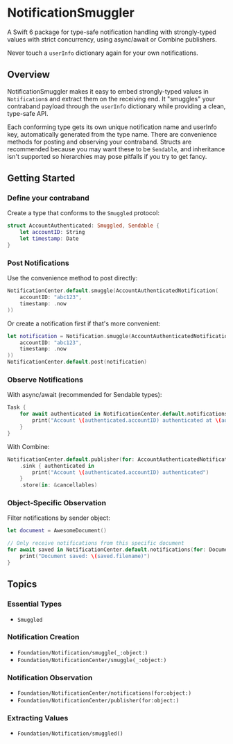 # NotificationSmuggler

A Swift 6 package for type-safe notification handling with strongly-typed values with strict concurrency, using async/await or Combine publishers.

Never touch a `userInfo` dictionary again for your own notifications.

## Overview

NotificationSmuggler makes it easy to embed strongly-typed values in `Notification`s and extract them on the receiving end. It "smuggles" your contraband payload through the `userInfo` dictionary while providing a clean, type-safe API.

Each conforming type gets its own unique notification name and userInfo key, automatically generated from the type name. There are convenience methods for posting and observing your contraband. Structs are recommended because you may want these to be `Sendable`, and inheritance isn't supported so hierarchies may pose pitfalls if you try to get fancy.

## Getting Started

### Define your contraband

Create a type that conforms to the ``Smuggled`` protocol:

```swift
struct AccountAuthenticated: Smuggled, Sendable {
    let accountID: String
    let timestamp: Date
}
```

### Post Notifications

Use the convenience method to post directly:

```swift
NotificationCenter.default.smuggle(AccountAuthenticatedNotification(
    accountID: "abc123", 
    timestamp: .now
))
```

Or create a notification first if that's more convenient:

```swift
let notification = Notification.smuggle(AccountAuthenticatedNotification(
    accountID: "abc123", 
    timestamp: .now
))
NotificationCenter.default.post(notification)
```

### Observe Notifications

With async/await (recommended for Sendable types):

```swift
Task {
    for await authenticated in NotificationCenter.default.notifications(for: AccountAuthenticatedNotification.self) {
        print("Account \(authenticated.accountID) authenticated at \(authenticated.timestamp)")
    }
}
```

With Combine:

```swift
NotificationCenter.default.publisher(for: AccountAuthenticatedNotification.self)
    .sink { authenticated in
        print("Account \(authenticated.accountID) authenticated")
    }
    .store(in: &cancellables)
```

### Object-Specific Observation

Filter notifications by sender object:

```swift
let document = AwesomeDocument()

// Only receive notifications from this specific document
for await saved in NotificationCenter.default.notifications(for: DocumentSavedNotification.self, object: document) {
    print("Document saved: \(saved.filename)")
}
```

## Topics

### Essential Types

- ``Smuggled``

### Notification Creation

- ``Foundation/Notification/smuggle(_:object:)``
- ``Foundation/NotificationCenter/smuggle(_:object:)``

### Notification Observation

- ``Foundation/NotificationCenter/notifications(for:object:)``
- ``Foundation/NotificationCenter/publisher(for:object:)``

### Extracting Values

- ``Foundation/Notification/smuggled()``
